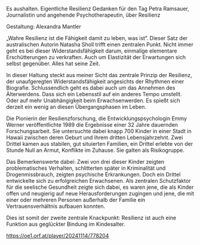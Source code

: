 Es aushalten. Eigentliche Resilienz
Gedanken für den Tag
Petra Ramsauer, Journalistin und angehende Psychotherapeutin, über Resilienz

Gestaltung: Alexandra Mantler

„Wahre Resilienz ist die Fähigkeit damit zu leben, was ist“. Dieser Satz der australischen Autorin Natasha Sholl trifft einen zentralen Punkt. Nicht immer geht es bei dieser Widerstandsfähigkeit darum, einmalige elementare Erschütterungen zu verkraften. Auch um Elastizität der Erwartungen sich selbst gegenüber. Alles hat seine Zeit.

In dieser Haltung steckt aus meiner Sicht das zentrale Prinzip der Resilienz, der unaufgeregten Widerstandsfähigkeit angesichts der Rhythmen einer Biografie. Schlussendlich geht es dabei auch um das Annehmen des Älterwerdens. Dass sich ein Lebensstil auf ein anderes Tempo umstellt. Oder auf mehr Unabhängigkeit beim Erwachsenwerden. Es spießt sich derzeit ein wenig an diesen Übergangsphasen im Leben.

Die Pionierin der Resilienzforschung, die Entwicklungspsychologin Emmy Werner veröffentlichte 1989 die Ergebnisse einer 32 Jahre dauernden Forschungsarbeit. Sie untersuchte dabei knapp 700 Kinder in einer Stadt in Hawaii zwischen deren Geburt und ihrem dritten Lebensjahrzehnt. Zwei Drittel kamen aus stabilen, gut situierten Familien, ein Drittel erlebte von der Stunde Null an Armut, Konflikte im Zuhause. Sie galten als Risikogruppe.

Das Bemerkenswerte dabei: Zwei von drei dieser Kinder zeigten problematisches Verhalten, schlitterten später in Kriminalität und Drogenmissbrauch, zeigten psychische Erkrankungen. Doch ein Drittel entwickelte sich zu erfolgreichen Erwachsenen. Als zentralen Schutzfaktor für die seelische Gesundheit zeigte sich dabei, es waren jene, die als Kinder offen und neugierig auf neue Herausforderungen zugingen und jene, die mit einer oder mehreren Personen außerhalb der Familie ein Vertrauensverhältnis aufbauen konnten.

Dies ist somit der zweite zentrale Knackpunkt: Resilienz ist auch eine Funktion aus geglückter Bindung im Kindesalter.

https://oe1.orf.at/player/20241114/778204